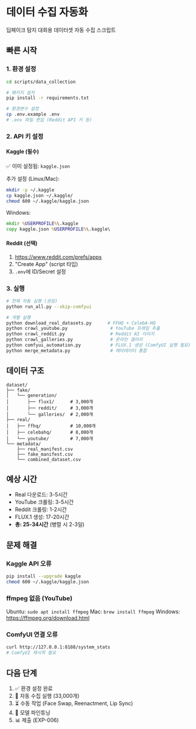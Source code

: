 # 데이터 수집 자동화

딥페이크 탐지 대회용 데이터셋 자동 수집 스크립트

## 빠른 시작

### 1. 환경 설정

```bash
cd scripts/data_collection

# 패키지 설치
pip install -r requirements.txt

# 환경변수 설정
cp .env.example .env
# .env 파일 편집 (Reddit API 키 등)
```

### 2. API 키 설정

#### Kaggle (필수)
✅ 이미 설정됨: `kaggle.json`

추가 설정 (Linux/Mac):
```bash
mkdir -p ~/.kaggle
cp kaggle.json ~/.kaggle/
chmod 600 ~/.kaggle/kaggle.json
```

Windows:
```cmd
mkdir %USERPROFILE%\.kaggle
copy kaggle.json %USERPROFILE%\.kaggle\
```

#### Reddit (선택)
1. https://www.reddit.com/prefs/apps
2. "Create App" (script 타입)
3. `.env`에 ID/Secret 설정

### 3. 실행

```bash
# 전체 자동 실행 (권장)
python run_all.py --skip-comfyui

# 개별 실행
python download_real_datasets.py      # FFHQ + CelebA-HQ
python crawl_youtube.py                # YouTube 프레임 추출
python crawl_reddit.py                 # Reddit AI 이미지
python crawl_galleries.py              # 온라인 갤러리
python comfyui_automation.py           # FLUX.1 생성 (ComfyUI 실행 필요)
python merge_metadata.py               # 메타데이터 통합
```

## 데이터 구조

```
dataset/
├── fake/
│   └── generation/
│       ├── flux1/      # 3,000개
│       ├── reddit/     # 3,000개
│       └── galleries/  # 2,000개
├── real/
│   ├── ffhq/           # 10,000개
│   ├── celebahq/       # 8,000개
│   └── youtube/        # 7,000개
└── metadata/
    ├── real_manifest.csv
    ├── fake_manifest.csv
    └── combined_dataset.csv
```

## 예상 시간

- Real 다운로드: 3-5시간
- YouTube 크롤링: 3-5시간  
- Reddit 크롤링: 1-2시간
- FLUX.1 생성: 17-20시간
- **총: 25-34시간** (병렬 시 2-3일)

## 문제 해결

### Kaggle API 오류
```bash
pip install --upgrade kaggle
chmod 600 ~/.kaggle/kaggle.json
```

### ffmpeg 없음 (YouTube)
Ubuntu: `sudo apt install ffmpeg`
Mac: `brew install ffmpeg`
Windows: https://ffmpeg.org/download.html

### ComfyUI 연결 오류
```bash
curl http://127.0.0.1:8188/system_stats
# ComfyUI 재시작 필요
```

## 다음 단계

1. ✅ 환경 설정 완료
2. 🔄 자동 수집 실행 (33,000개)
3. ⏳ 수동 작업 (Face Swap, Reenactment, Lip Sync)
4. 🎯 모델 파인튜닝
5. 📊 제출 (EXP-006)

